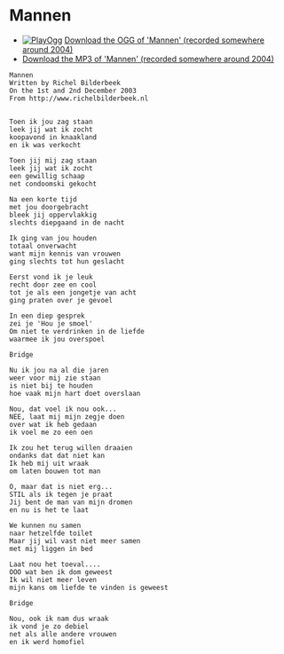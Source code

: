 # Mannen

 * [![PlayOgg](http://static.fsf.org/playogg/Play_ogg_80x15.png "I support PlayOgg!")](http://playogg.org) [Download the OGG of 'Mannen' (recorded somewhere around 2004)](CD03_13Mannen.ogg)
 * [Download the MP3 of 'Mannen' (recorded somewhere around 2004)](CD03_13Mannen.mp3)


```
Mannen
Written by Richel Bilderbeek
On the 1st and 2nd December 2003 
From http://www.richelbilderbeek.nl

 
Toen ik jou zag staan 
leek jij wat ik zocht 
koopavond in knaakland 
en ik was verkocht 
 
Toen jij mij zag staan 
leek jij wat ik zocht 
een gewillig schaap 
net condoomski gekocht 
 
Na een korte tijd 
met jou doorgebracht 
bleek jij oppervlakkig 
slechts diepgaand in de nacht 
 
Ik ging van jou houden 
totaal onverwacht 
want mijn kennis van vrouwen 
ging slechts tot hun geslacht 
 
Eerst vond ik je leuk 
recht door zee en cool 
tot je als een jongetje van acht 
ging praten over je gevoel 

In een diep gesprek 
zei je 'Hou je smoel' 
Om niet te verdrinken in de liefde 
waarmee ik jou overspoel 
 
Bridge
 
Nu ik jou na al die jaren 
weer voor mij zie staan 
is niet bij te houden 
hoe vaak mijn hart doet overslaan 
 
Nou, dat voel ik nou ook... 
NEE, laat mij mijn zegje doen 
over wat ik heb gedaan 
ik voel me zo een oen 
 
Ik zou het terug willen draaien 
ondanks dat dat niet kan 
Ik heb mij uit wraak 
om laten bouwen tot man 
 
O, maar dat is niet erg... 
STIL als ik tegen je praat 
Jij bent de man van mijn dromen 
en nu is het te laat 
 
We kunnen nu samen 
naar hetzelfde toilet 
Maar jij wil vast niet meer samen 
met mij liggen in bed 

Laat nou het toeval.... 
OOO wat ben ik dom geweest 
Ik wil niet meer leven 
mijn kans om liefde te vinden is geweest 
 
Bridge

Nou, ook ik nam dus wraak 
ik vond je zo debiel 
net als alle andere vrouwen 
en ik werd homofiel 
```
